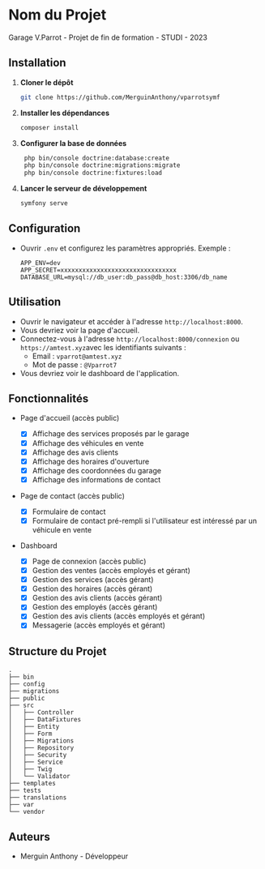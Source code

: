 # Nom du Projet

Garage V.Parrot - Projet de fin de formation - STUDI - 2023

## Installation

1. **Cloner le dépôt**

   ```bash
   git clone https://github.com/MerguinAnthony/vparrotsymf
   ```

2. **Installer les dépendances**

   ```bash
   composer install
   ```

3. **Configurer la base de données**

   ```bash
    php bin/console doctrine:database:create
    php bin/console doctrine:migrations:migrate
    php bin/console doctrine:fixtures:load
   ```

4. **Lancer le serveur de développement**
   ```bash
   symfony serve
   ```

## Configuration

- Ouvrir `.env` et configurez les paramètres appropriés. Exemple :
  ```env
  APP_ENV=dev
  APP_SECRET=xxxxxxxxxxxxxxxxxxxxxxxxxxxxxxxx
  DATABASE_URL=mysql://db_user:db_pass@db_host:3306/db_name
  ```

## Utilisation

- Ouvrir le navigateur et accéder à l'adresse `http://localhost:8000`.
- Vous devriez voir la page d'accueil.
- Connectez-vous à l'adresse `http://localhost:8000/connexion` ou `https://amtest.xyz`avec les identifiants suivants :
  - Email : `vparrot@amtest.xyz`
  - Mot de passe : `@Vparrot7`
- Vous devriez voir le dashboard de l'application.

## Fonctionnalités

- Page d'accueil (accès public)

  - [x] Affichage des services proposés par le garage
  - [x] Affichage des véhicules en vente
  - [x] Affichage des avis clients
  - [x] Affichage des horaires d'ouverture
  - [x] Affichage des coordonnées du garage
  - [x] Affichage des informations de contact

- Page de contact (accès public)

  - [x] Formulaire de contact
  - [x] Formulaire de contact pré-rempli si l'utilisateur est intéressé par un véhicule en vente

- Dashboard
  - [x] Page de connexion (accès public)
  - [x] Gestion des ventes (accès employés et gérant)
  - [x] Gestion des services (accès gérant)
  - [x] Gestion des horaires (accès gérant)
  - [x] Gestion des avis clients (accès gérant)
  - [x] Gestion des employés (accès gérant)
  - [x] Gestion des avis clients (accès employés et gérant)
  - [x] Messagerie (accès employés et gérant)

## Structure du Projet

```
.
├── bin
├── config
├── migrations
├── public
├── src
│   ├── Controller
│   ├── DataFixtures
│   ├── Entity
│   ├── Form
│   ├── Migrations
│   ├── Repository
│   ├── Security
│   ├── Service
│   ├── Twig
│   └── Validator
├── templates
├── tests
├── translations
├── var
└── vendor
```

## Auteurs

- Merguin Anthony - Développeur
